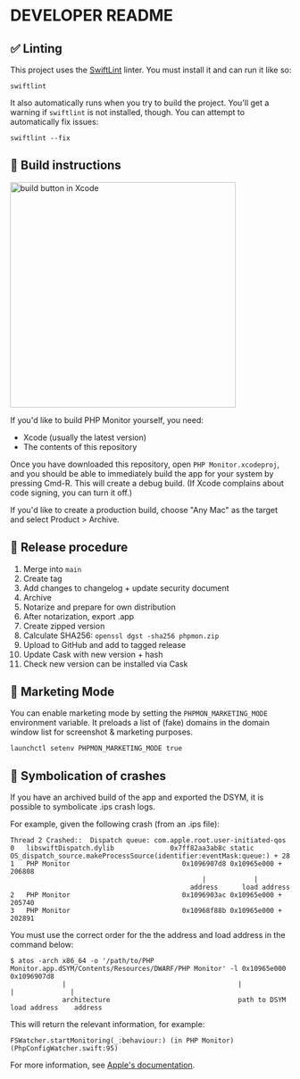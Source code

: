 # DEVELOPER README

## ✅ Linting

This project uses the [SwiftLint](https://github.com/realm/SwiftLint) linter. You must install it and can run it like so:

```
swiftlint
```

It also automatically runs when you try to build the project. You'll get a warning if `swiftlint` is not installed, though. You can attempt to automatically fix issues:

```
swiftlint --fix
```

## 🔧 Build instructions

<img src="./docs/build.png" width="404px" alt="build button in Xcode"/>

If you'd like to build PHP Monitor yourself, you need:

* Xcode (usually the latest version)
* The contents of this repository

Once you have downloaded this repository, open `PHP Monitor.xcodeproj`, and you should be able to immediately build the app for your system by pressing Cmd-R. This will create a debug build. (If Xcode complains about code signing, you can turn it off.)

If you'd like to create a production build, choose "Any Mac" as the target and select Product > Archive.

## 🚀 Release procedure

1. Merge into `main`
2. Create tag
3. Add changes to changelog + update security document
4. Archive
5. Notarize and prepare for own distribution
6. After notarization, export .app
7. Create zipped version
8. Calculate SHA256: `openssl dgst -sha256 phpmon.zip`
9. Upload to GitHub and add to tagged release
10. Update Cask with new version + hash
11. Check new version can be installed via Cask

## 🍱 Marketing Mode

You can enable marketing mode by setting the `PHPMON_MARKETING_MODE` environment variable. It preloads a list of (fake) domains in the domain window list for screenshot & marketing purposes.

    launchctl setenv PHPMON_MARKETING_MODE true

## 🐛 Symbolication of crashes

If you have an archived build of the app and exported the DSYM, it is possible to symbolicate .ips crash logs.

For example, given the following crash (from an .ips file):

```
Thread 2 Crashed::  Dispatch queue: com.apple.root.user-initiated-qos
0   libswiftDispatch.dylib        	    0x7ff82aa3ab8c static OS_dispatch_source.makeProcessSource(identifier:eventMask:queue:) + 28
1   PHP Monitor                   	       0x1096907d8 0x10965e000 + 206808
                                                |            |
                                             address      load address
2   PHP Monitor                   	       0x1096903ac 0x10965e000 + 205740
3   PHP Monitor                   	       0x10968f88b 0x10965e000 + 202891
```

You must use the correct order for the the address and load address in the command below:

```
$ atos -arch x86_64 -o '/path/to/PHP Monitor.app.dSYM/Contents/Resources/DWARF/PHP Monitor' -l 0x10965e000 0x1096907d8
             |                                           |                                       |              |
             architecture                                path to DSYM                         load address    address
```

This will return the relevant information, for example:

```
FSWatcher.startMonitoring(_:behaviour:) (in PHP Monitor) (PhpConfigWatcher.swift:95)
```

For more information, see [Apple's documentation](https://developer.apple.com/documentation/xcode/adding-identifiable-symbol-names-to-a-crash-report).
